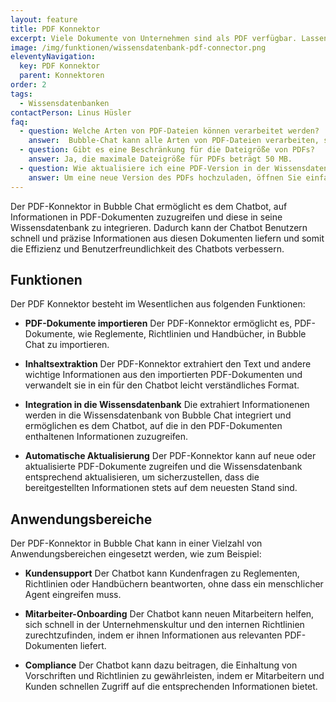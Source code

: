 ```yaml
---
layout: feature
title: PDF Konnektor
excerpt: Viele Dokumente von Unternehmen sind als PDF verfügbar. Lassen Sie Ihren Chatbot diese Dokumente auswendig lernen, damit er Fragen dazu beantworten kann.
image: /img/funktionen/wissensdatenbank-pdf-connector.png
eleventyNavigation:
  key: PDF Konnektor
  parent: Konnektoren
order: 2
tags:
  - Wissensdatenbanken
contactPerson: Linus Hüsler
faq: 
  - question: Welche Arten von PDF-Dateien können verarbeitet werden?
    answer:  Bubble-Chat kann alle Arten von PDF-Dateien verarbeiten, sei es Dokumentationen, Reglemente oder Handbücher. Alle Kapitel, Texte und Tabellen werden erfasst. Bilder und Diagramme werden jedoch nicht berücksichtigt, da Bubble-Chat ausschließlich Text verarbeiten kann.
  - question: Gibt es eine Beschränkung für die Dateigröße von PDFs?
    answer: Ja, die maximale Dateigröße für PDFs beträgt 50 MB.
  - question: Wie aktualisiere ich eine PDF-Version in der Wissensdatenbank?
    answer: Um eine neue Version des PDFs hochzuladen, öffnen Sie einfach die Wissensdatenbank und laden die aktualisierte PDF-Datei hoch. Der Inhalt wird automatisch neu eingelesen und indexiert, um die Aktualität sicherzustellen.
---
```


Der PDF-Konnektor in Bubble Chat ermöglicht es dem Chatbot, auf Informationen in PDF-Dokumenten zuzugreifen und diese in seine Wissensdatenbank zu integrieren. Dadurch kann der Chatbot Benutzern schnell und präzise Informationen aus diesen Dokumenten liefern und somit die Effizienz und Benutzerfreundlichkeit des Chatbots verbessern.

## Funktionen

Der PDF Konnektor besteht im Wesentlichen aus folgenden Funktionen:

- **PDF-Dokumente importieren**
  Der PDF-Konnektor ermöglicht es, PDF-Dokumente, wie Reglemente, Richtlinien und Handbücher, in Bubble Chat zu importieren.

- **Inhaltsextraktion**
  Der PDF-Konnektor extrahiert den Text und andere wichtige Informationen aus den importierten PDF-Dokumenten und verwandelt sie in ein für den Chatbot leicht verständliches Format.

- **Integration in die Wissensdatenbank**
  Die extrahiert Informationenen werden in die Wissensdatenbank von Bubble Chat integriert und ermöglichen es dem Chatbot, auf die in den PDF-Dokumenten enthaltenen Informationen zuzugreifen.

- **Automatische Aktualisierung**
  Der PDF-Konnektor kann auf neue oder aktualisierte PDF-Dokumente zugreifen und die Wissensdatenbank entsprechend aktualisieren, um sicherzustellen, dass die bereitgestellten Informationen stets auf dem neuesten Stand sind.

## Anwendungs&shy;bereiche

Der PDF-Konnektor in Bubble Chat kann in einer Vielzahl von Anwendungsbereichen eingesetzt werden, wie zum Beispiel:

- **Kundensupport**
  Der Chatbot kann Kundenfragen zu Reglementen, Richtlinien oder Handbüchern beantworten, ohne dass ein menschlicher Agent eingreifen muss.

- **Mitarbeiter-Onboarding**
  Der Chatbot kann neuen Mitarbeitern helfen, sich schnell in der Unternehmenskultur und den internen Richtlinien zurechtzufinden, indem er ihnen Informationen aus relevanten PDF-Dokumenten liefert.

- **Compliance**
  Der Chatbot kann dazu beitragen, die Einhaltung von Vorschriften und Richtlinien zu gewährleisten, indem er Mitarbeitern und Kunden schnellen Zugriff auf die entsprechenden Informationen bietet.
